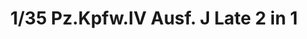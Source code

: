 ---
title: "1/35 Pz.Kpfw.IV Ausf. J Late 2 in 1"
price: TBA
desc: ""
img_path: "/assets/img/BT008.jpg"
brand: AMMO
available: false
special_offer: false
new: false
soon: false
cat: "Plasticne-Makete"
subcat: "PM-BORDER-MODEL"
subsubcat: ""
sifra: "BT008"
---